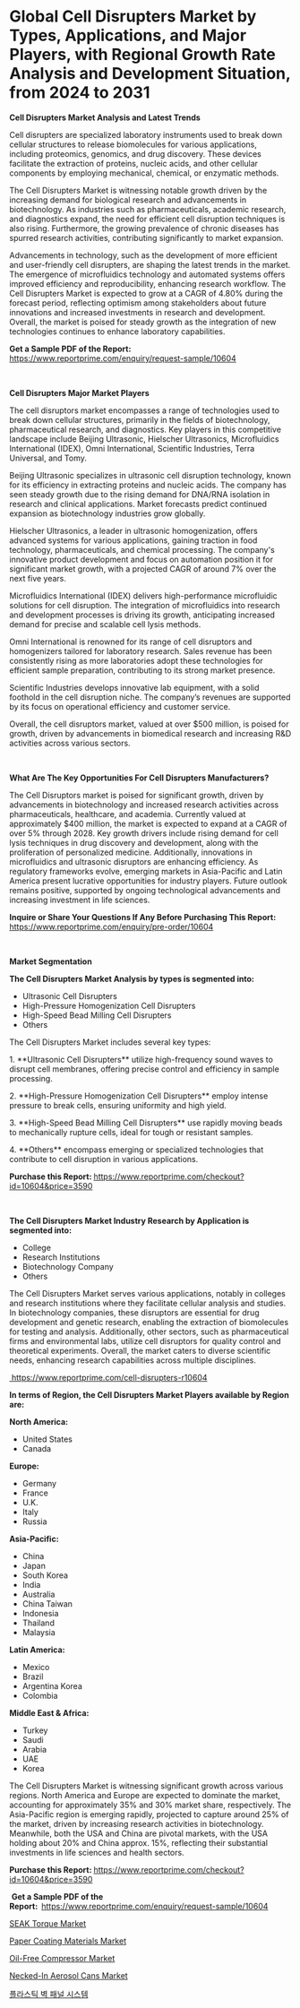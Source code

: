 <p><h1>Global Cell Disrupters Market by Types, Applications, and Major Players, with Regional Growth Rate Analysis and Development Situation, from 2024 to 2031</h1></p><p><strong>Cell Disrupters Market Analysis and Latest Trends</strong></p>
<p><p>Cell disrupters are specialized laboratory instruments used to break down cellular structures to release biomolecules for various applications, including proteomics, genomics, and drug discovery. These devices facilitate the extraction of proteins, nucleic acids, and other cellular components by employing mechanical, chemical, or enzymatic methods.</p><p>The Cell Disrupters Market is witnessing notable growth driven by the increasing demand for biological research and advancements in biotechnology. As industries such as pharmaceuticals, academic research, and diagnostics expand, the need for efficient cell disruption techniques is also rising. Furthermore, the growing prevalence of chronic diseases has spurred research activities, contributing significantly to market expansion.</p><p>Advancements in technology, such as the development of more efficient and user-friendly cell disrupters, are shaping the latest trends in the market. The emergence of microfluidics technology and automated systems offers improved efficiency and reproducibility, enhancing research workflow. The Cell Disrupters Market is expected to grow at a CAGR of 4.80% during the forecast period, reflecting optimism among stakeholders about future innovations and increased investments in research and development. Overall, the market is poised for steady growth as the integration of new technologies continues to enhance laboratory capabilities.</p></p>
<p><strong>Get a Sample PDF of the Report:&nbsp;</strong> <a href="https://www.reportprime.com/enquiry/request-sample/10604">https://www.reportprime.com/enquiry/request-sample/10604</a></p>
<p>&nbsp;</p>
<p><strong>Cell Disrupters Major Market Players</strong></p>
<p><p>The cell disruptors market encompasses a range of technologies used to break down cellular structures, primarily in the fields of biotechnology, pharmaceutical research, and diagnostics. Key players in this competitive landscape include Beijing Ultrasonic, Hielscher Ultrasonics, Microfluidics International (IDEX), Omni International, Scientific Industries, Terra Universal, and Tomy.</p><p>Beijing Ultrasonic specializes in ultrasonic cell disruption technology, known for its efficiency in extracting proteins and nucleic acids. The company has seen steady growth due to the rising demand for DNA/RNA isolation in research and clinical applications. Market forecasts predict continued expansion as biotechnology industries grow globally.</p><p>Hielscher Ultrasonics, a leader in ultrasonic homogenization, offers advanced systems for various applications, gaining traction in food technology, pharmaceuticals, and chemical processing. The company's innovative product development and focus on automation position it for significant market growth, with a projected CAGR of around 7% over the next five years.</p><p>Microfluidics International (IDEX) delivers high-performance microfluidic solutions for cell disruption. The integration of microfluidics into research and development processes is driving its growth, anticipating increased demand for precise and scalable cell lysis methods. </p><p>Omni International is renowned for its range of cell disruptors and homogenizers tailored for laboratory research. Sales revenue has been consistently rising as more laboratories adopt these technologies for efficient sample preparation, contributing to its strong market presence.</p><p>Scientific Industries develops innovative lab equipment, with a solid foothold in the cell disruption niche. The company’s revenues are supported by its focus on operational efficiency and customer service.</p><p>Overall, the cell disruptors market, valued at over $500 million, is poised for growth, driven by advancements in biomedical research and increasing R&D activities across various sectors.</p></p>
<p>&nbsp;</p>
<p><strong>What Are The Key Opportunities For Cell Disrupters Manufacturers?</strong></p>
<p><p>The Cell Disruptors market is poised for significant growth, driven by advancements in biotechnology and increased research activities across pharmaceuticals, healthcare, and academia. Currently valued at approximately $400 million, the market is expected to expand at a CAGR of over 5% through 2028. Key growth drivers include rising demand for cell lysis techniques in drug discovery and development, along with the proliferation of personalized medicine. Additionally, innovations in microfluidics and ultrasonic disruptors are enhancing efficiency. As regulatory frameworks evolve, emerging markets in Asia-Pacific and Latin America present lucrative opportunities for industry players. Future outlook remains positive, supported by ongoing technological advancements and increasing investment in life sciences.</p></p>
<p><strong>Inquire or Share Your Questions If Any Before Purchasing This Report:</strong> <a href="https://www.reportprime.com/enquiry/pre-order/10604">https://www.reportprime.com/enquiry/pre-order/10604</a></p>
<p>&nbsp;</p>
<p><strong>Market Segmentation</strong></p>
<p><strong>The Cell Disrupters Market Analysis by types is segmented into:</strong></p>
<p><ul><li>Ultrasonic Cell Disrupters</li><li>High-Pressure Homogenization Cell Disrupters</li><li>High-Speed Bead Milling Cell Disrupters</li><li>Others</li></ul></p>
<p><p>The Cell Disrupters Market includes several key types: </p><p>1. **Ultrasonic Cell Disrupters** utilize high-frequency sound waves to disrupt cell membranes, offering precise control and efficiency in sample processing.</p><p>2. **High-Pressure Homogenization Cell Disrupters** employ intense pressure to break cells, ensuring uniformity and high yield.</p><p>3. **High-Speed Bead Milling Cell Disrupters** use rapidly moving beads to mechanically rupture cells, ideal for tough or resistant samples.</p><p>4. **Others** encompass emerging or specialized technologies that contribute to cell disruption in various applications.</p></p>
<p><strong>Purchase this Report:&nbsp;</strong><a href="https://www.reportprime.com/checkout?id=10604&price=3590">https://www.reportprime.com/checkout?id=10604&price=3590</a></p>
<p>&nbsp;</p>
<p><strong>The Cell Disrupters Market Industry Research by Application is segmented into:</strong></p>
<p><ul><li>College</li><li>Research Institutions</li><li>Biotechnology Company</li><li>Others</li></ul></p>
<p><p>The Cell Disrupters Market serves various applications, notably in colleges and research institutions where they facilitate cellular analysis and studies. In biotechnology companies, these disruptors are essential for drug development and genetic research, enabling the extraction of biomolecules for testing and analysis. Additionally, other sectors, such as pharmaceutical firms and environmental labs, utilize cell disruptors for quality control and theoretical experiments. Overall, the market caters to diverse scientific needs, enhancing research capabilities across multiple disciplines.</p></p>
<p><a href="https://www.reportprime.com/cell-disrupters-r10604">&nbsp;https://www.reportprime.com/cell-disrupters-r10604</a></p>
<p><strong>In terms of Region, the Cell Disrupters Market Players available by Region are:</strong></p>
<p>
    <p> <strong> North America: </strong>
        <ul>
            <li>United States</li>
            <li>Canada</li>
        </ul>
        </p> 
    <p> <strong> Europe: </strong>
        <ul>
            <li>Germany</li>
            <li>France</li>
            <li>U.K.</li>
            <li>Italy</li>
            <li>Russia</li>
        </ul>
        </p> 
    <p> <strong> Asia-Pacific: </strong>
        <ul>
            <li>China</li>
            <li>Japan</li>
            <li>South Korea</li>
            <li>India</li>
            <li>Australia</li>
            <li>China Taiwan</li>
            <li>Indonesia</li>
            <li>Thailand</li>
            <li>Malaysia</li>
        </ul>
        </p> 
    <p> <strong> Latin America: </strong>
        <ul>
            <li>Mexico</li>
            <li>Brazil</li>
            <li>Argentina Korea</li>
            <li>Colombia</li>
        </ul>
        </p> 
    <p> <strong> Middle East & Africa: </strong>
        <ul>
            <li>Turkey</li>
            <li>Saudi</li>
            <li>Arabia</li>
            <li>UAE</li>
            <li>Korea</li>
        </ul>
    </p>
    </p>
<p><p>The Cell Disrupters Market is witnessing significant growth across various regions. North America and Europe are expected to dominate the market, accounting for approximately 35% and 30% market share, respectively. The Asia-Pacific region is emerging rapidly, projected to capture around 25% of the market, driven by increasing research activities in biotechnology. Meanwhile, both the USA and China are pivotal markets, with the USA holding about 20% and China approx. 15%, reflecting their substantial investments in life sciences and health sectors.</p></p>
<p><strong>Purchase this Report: </strong><a href="https://www.reportprime.com/checkout?id=10604&price=3590">https://www.reportprime.com/checkout?id=10604&price=3590</a></p>
<p>&nbsp;<strong>Get a Sample PDF of the Report:&nbsp;&nbsp;</strong><a href="https://www.reportprime.com/enquiry/request-sample/10604">https://www.reportprime.com/enquiry/request-sample/10604</a></p>
<p><strong></strong></p>
<p><p><a href="https://medium.com/@raygrimes99/the-market-for-seak-torque-market-is-examined-in-this-report-along-with-the-factors-that-are-23accd8cb61e">SEAK Torque Market</a></p><p><a href="https://www.linkedin.com/pulse/future-insights-paper-coating-materials-market-trends-regional-x9iie?trackingId=Sil3A0i8S9eqLijvoHH6vA%3D%3D">Paper Coating Materials Market</a></p><p><a href="https://medium.com/@raygrimes99/the-oil-free-compressor-industry-analysis-report-offers-a-comprehensive-and-current-examination-dd7a2470a10d">Oil-Free Compressor Market</a></p><p><a href="https://issuu.com/reportprime-2/docs/necked-in-aerosol-cans-market-size-_33615e4143d8ef">Necked-In Aerosol Cans Market</a></p><p><a href="https://medium.com/@scotthereford10/%ED%94%8C%EB%9D%BC%EC%8A%A4%ED%8B%B1-%EB%B2%BD-%ED%8C%A8%EB%84%90-%EC%8B%9C%EC%8A%A4%ED%85%9C-%EC%8B%9C%EC%9E%A5%EC%9D%98-%EC%83%88%EB%A1%9C%EC%9A%B4-%EC%8B%9C%EC%9E%A5-%ED%8A%B8%EB%A0%8C%EB%93%9C%EB%8A%94-%EB%AC%B4%EC%97%87%EC%9D%B8%EA%B0%80%EC%9A%94-4c52a45354ea">플라스틱 벽 패널 시스템</a></p></p>